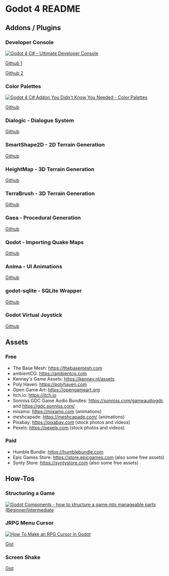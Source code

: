 # Godot 4 README

## Addons / Plugins

### Developer Console

[![Godot 4 C# - Ultimate Developer Console](https://img.youtube.com/vi/HIMsfsbPoUc/0.jpg)](https://www.youtube.com/watch?v=HIMsfsbPoUc)

[Github 1](https://github.com/hamsterbyte/Godot-.NET-4x-Developer-Console)

[Github 2](https://github.com/hamsterbyte/Developer-Console-for-AssetLib)

### Color Palettes

[![Godot 4 C# Addon You Didn't Know You Needed - Color Palettes](https://img.youtube.com/vi/5QqojvU2DZw/0.jpg)](https://www.youtube.com/watch?v=5QqojvU2DZw)

[Github](https://github.com/hamsterbyte/Godot-4x.NET-Color-Palettes)

### Dialogic - Dialogue System

[Github](https://github.com/dialogic-godot/dialogic)

### SmartShape2D - 2D Terrain Generation

[Github](https://github.com/SirRamEsq/SmartShape2D)

### HeightMap - 3D Terrain Generation

[Github](https://github.com/Zylann/godot_heightmap_plugin)

### TerraBrush - 3D Terrain Generation

[Github](https://github.com/spimort/TerraBrush)

### Gaea - Procedural Generation

[Github](https://github.com/BenjaTK/Gaea)

### Qodot - Importing Quake Maps

[Github](https://github.com/QodotPlugin/qodot-plugin)

### Anima - UI Animations

[Github](https://github.com/ceceppa/anima)

### godot-sqlite - SQLite Wrapper

[Github](https://github.com/2shady4u/godot-sqlite)

### Godot Virtual Joystick

[Github](https://github.com/MarcoFazioRandom/Virtual-Joystick-Godot)

## Assets

### Free

- The Base Mesh: https://thebasemesh.com
- ambientCG: https://ambientcg.com
- Kenney's Game Assets: https://kenney.nl/assets
- Poly Haven: https://polyhaven.com
- Open Game Art: https://opengameart.org
- Itch.io: https://itch.io
- Sonniss GDC Game Audio Bundles: https://sonniss.com/gameaudiogdc and https://gdc.sonniss.com/
- mixamo: https://mixamo.com (animations)
- meshcapade: https://meshcapade.com/ (animations)
- Pixabay: https://pixabay.com (stock photos and videos)
- Pexels: https://pexels.com (stock photos and videos)

### Paid

- Humble Bundle: https://humblebundle.com
- Epic Games Store: https://store.epicgames.com (also some free assets)
- Synty Store: https://syntystore.com (also some free assets)

## How-Tos

### Structuring a Game

[![Godot Components - how to structure a game into manageable parts (Beginner/Intermediate](https://img.youtube.com/vi/W8gYHTjDCic/0.jpg)](https://www.youtube.com/watch?v=W8gYHTjDCic)

### JRPG Menu Cursor

[![How To Make an RPG Cursor in Godot](https://img.youtube.com/vi/AkhPfCF_2Vg/0.jpg)](https://www.youtube.com/watch?v=AkhPfCF_2Vg)

[Gist](https://gist.github.com/sjvnnings/6b54a962f4c72758b182c49f655ed4e8)

### Screen Shake

[Gist](https://gist.github.com/sjvnnings/81bc572e4614832a442ee9a81e8ae24f)
